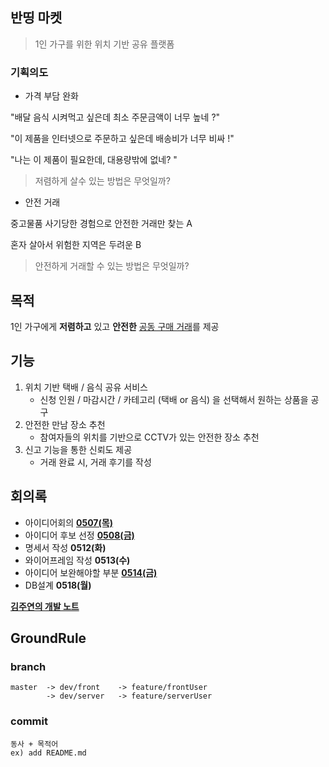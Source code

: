 ## 반띵 마켓

> 1인 가구를 위한 위치 기반 공유 플랫폼



### 기획의도

- 가격 부담 완화

"배달 음식 시켜먹고 싶은데 최소 주문금액이 너무 높네 ?"

"이 제품을 인터넷으로 주문하고 싶은데 배송비가 너무 비싸 !"

"나는 이 제품이 필요한데, 대용량밖에 없네? "

> 저렴하게 살수 있는 방법은 무엇일까?

- 안전 거래

중고물품 사기당한 경험으로 안전한 거래만 찾는 A

혼자 살아서 위험한 지역은 두려운 B

> 안전하게 거래할 수 있는 방법은 무엇일까?

## 목적

1인 가구에게 **저렴하고** 있고 **안전한** <u>공동 구매 거래</u>를 제공

## 기능

1. 위치 기반 택배 / 음식 공유 서비스
   - 신청 인원 / 마감시간 / 카테고리 (택배 or 음식) 을 선택해서 원하는 상품을 공구
2. 안전한 만남 장소 추천
   - 참여자들의 위치를 기반으로 CCTV가 있는 안전한 장소 추천
3. 신고 기능을 통한 신뢰도 제공
   - 거래 완료 시, 거래 후기를 작성



## 회의록

- 아이디어회의 **[0507(목)](document/200507_아이디어회의.md)**
- 아이디어 후보 선정 **[0508(금)](document/200508_아이디어회의_반띵마켓.md)**
- 명세서 작성 **0512(화)**
- 와이어프레임 작성 **0513(수)**
- 아이디어 보완해야할 부분 **[0514(금)](document/200514_아이디어보완해야할부분.md)**
- DB설계 **0518(월)**

**[김주연의 개발 노트](개발노트.md)**



## GroundRule

### branch
~~~
master 	-> dev/front	-> feature/frontUser
		-> dev/server	-> feature/serverUser
~~~

### commit

~~~
동사 + 목적어
ex) add README.md 
~~~




